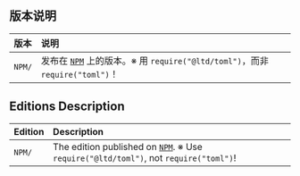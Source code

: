 ﻿
## 版本说明

| 版本    | 说明                                                                                           |
|:--------|:-----------------------------------------------------------------------------------------------|
| `NPM/`  | 发布在 [`NPM`][NPM-zhs] 上的版本。※ 用 `require("@ltd/toml")`，而非 `require("toml")`！       |

[NPM-zhs]: https://www.npmjs.com/package/@ltd/toml "Node 包管理器"

## Editions Description

| Edition | Description                                                                                    |
|:--------|:-----------------------------------------------------------------------------------------------|
| `NPM/`  | The edition published on [`NPM`][NPM-en]. ※ Use `require("@ltd/toml")`, not `require("toml")`! |

[NPM-en]: https://www.npmjs.com/package/@ltd/toml "Node Package Manager"
